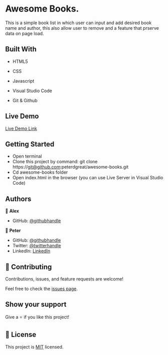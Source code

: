 
# Awesome Books.


This is a simple book list in which user can input and add desired book name and author, this also allow user to remove and a feature that prserve data on page load.

## Built With

- HTML5

- CSS

- Javascript

- Visual Studio Code

- Git & Github
## Live Demo

[Live Demo Link](https://wikitelmex.github.io/awesome-books/)


## Getting Started

* Open terminal
* Clone this project by command: git clone https://git@github.com:peterdgreat/awesome-books.git
* Cd awesome-books folder
* Open index.html in the browser (you can use Live Server in Visual Studio Code)


## Authors

👤 **Alex**
- GitHub: [@githubhandle](https://github.com/wikitelmex)


👤 **Peter**
- GitHub: [@githubhandle](https://github.com/peterdgreat)
- Twitter: [@twitterhandle](https://twitter.com/dev_Peter_O)
- LinkedIn: [LinkedIn](https://linkedin.com/in/ajayi-peter-4391ab1b5)


## 🤝 Contributing

Contributions, issues, and feature requests are welcome!

Feel free to check the [issues page](https://github.com/Wikitelmex/awesome-books/issues).

## Show your support

Give a ⭐️ if you like this project!

## 📝 License

This project is [MIT](./MIT.md) licensed.
